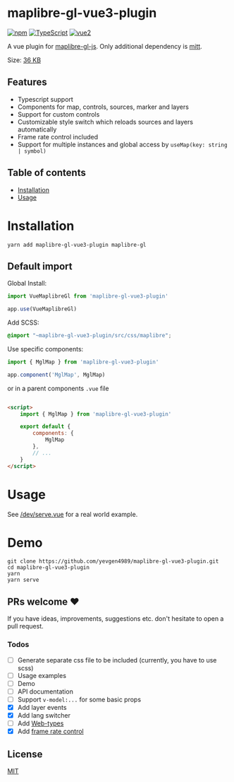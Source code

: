# maplibre-gl-vue3-plugin

[![npm](https://img.shields.io/npm/v/maplibre-gl-vue3-plugin.svg?style=flat-square)](https://www.npmjs.com/package/maplibre-gl-vue3-plugin)
[![TypeScript](https://img.shields.io/badge/-Typescript-informational?style=flat-square)](https://www.typescriptlang.org/)
[![vue2](https://img.shields.io/badge/vue-3.x-brightgreen.svg?style=flat-square)](https://vuejs.org/)

A vue plugin for [maplibre-gl-js](https://github.com/maplibre/maplibre-gl-js). Only additional dependency is [mitt](https://github.com/developit/mitt).

Size: [36 KB](https://bundlephobia.com/package/maplibre-gl-vue3-plugin)

## Features

- Typescript support
- Components for map, controls, sources, marker and layers
- Support for custom controls
- Customizable style switch which reloads sources and layers automatically
- Frame rate control included
- Support for multiple instances and global access by `useMap(key: string | symbol)`

## Table of contents

- [Installation](#installation)
- [Usage](#usage)

# Installation

```shell
yarn add maplibre-gl-vue3-plugin maplibre-gl
```

## Default import

Global Install:

```typescript
import VueMaplibreGl from 'maplibre-gl-vue3-plugin'

app.use(VueMaplibreGl)
```

Add SCSS:

```scss
@import "~maplibre-gl-vue3-plugin/src/css/maplibre";
```

Use specific components:

```typescript
import { MglMap } from 'maplibre-gl-vue3-plugin'

app.component('MglMap', MglMap)
```

or in a parent components `.vue` file

```html

<script>
	import { MglMap } from 'maplibre-gl-vue3-plugin'

	export default {
		components: {
			MglMap
		},
		// ...
	}
</script>
```

# Usage

See [/dev/serve.vue](https://github.com/yevgen4989/maplibre-gl-vue3-plugin/blob/master/dev/serve.vue) for a real world example.

# Demo

```shell
git clone https://github.com/yevgen4989/maplibre-gl-vue3-plugin.git
cd maplibre-gl-vue3-plugin
yarn
yarn serve
```

## PRs welcome ♥

If you have ideas, improvements, suggestions etc. don't hesitate to open a pull request.

### Todos

- [ ] Generate separate css file to be included (currently, you have to use scss)
- [ ] Usage examples
- [ ] Demo
- [ ] API documentation
- [ ] Support `v-model:...` for some basic props
- [x] Add layer events
- [x] Add lang switcher
- [ ] Add [Web-types](https://github.com/JetBrains/web-types)
- [x] Add [frame rate control](https://github.com/mapbox/mapbox-gl-framerate)

## License

[MIT](http://opensource.org/licenses/MIT)
